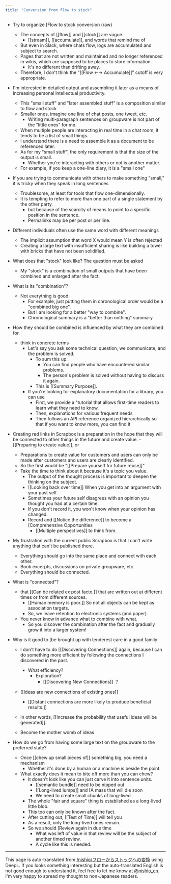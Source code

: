 ```yaml
---
title: "Conversion from flow to stock"
---
```


- Try to organize [Flow to stock conversion (raw)

    - The concepts of [[flow]] and [[stock]] are vague.
        - [[stream]], [[accumulate]], and words that remind me of
    - But even in Slack, where chats flow, logs are accumulated and subject to search.
    - Pages that are not written and maintained and no longer referenced in wikis, which are supposed to be places to store information.
        - It's no different than drifting away.
    - Therefore, I don't think the "[[Flow ←→ Accumulate]]" cutoff is very appropriate.

- I'm interested in detailed output and assembling it later as a means of increasing personal intellectual productivity.
    - This "small stuff" and "later assembled stuff" is a composition similar to flow and stock
    - Smaller ones, imagine one line of chat posts, one tweet, etc.
        - Writing multi-paragraph sentences on groupware is not part of the "little ones" for me.
    - When multiple people are interacting in real time in a chat room, it tends to be a list of small things.
    - I understand there is a need to assemble it as a document to be referenced later.
    - As for my "small stuff", the only requirement is that the size of the output is small.
        - Whether you're interacting with others or not is another matter.
    - For example, if you keep a one-line diary, it is a "small one"

- If you are trying to communicate with others to make something "small," it is tricky when they speak in long sentences
    - Troublesome, at least for tools that flow one-dimensionally.
    - It is tempting to refer to more than one part of a single statement by the other party.
        - but because of the scarcity of means to point to a specific position in the sentence.
        - Permalinks may be per post or per line.

- Different individuals often use the same word with different meanings
    - The implicit assumption that word X would mean Y is often rejected
    - Creating a large text with insufficient sharing is like building a tower with bricks that have not been solidified.

- What does that "stock" look like? The question must be asked
    - My "stock" is a combination of small outputs that have been combined and enlarged after the fact.
- What is its "combination"?
    - Not everything is good.
        - For example, just putting them in chronological order would be a "combined big one".
        - But I am looking for a better "way to combine".
        - Chronological summary is a "better than nothing" summary

- How they should be combined is influenced by what they are combined for.
    - think in concrete terms
        - Let's say you ask some technical question, we communicate, and the problem is solved.
            - To sum this up.
                - You can find people who have encountered similar problems.
                - The person's problem is solved without having to discuss it again.
            - This is [[Summary Purpose]].
        - If you're looking for explanatory documentation for a library, you can use
            - First, we provide a "tutorial that allows first-time readers to learn what they need to know.
            - Then, explanations for various frequent needs
            - Then follows an API reference organized hierarchically so that if you want to know more, you can find it
- Creating red links in Scrapbox is a preparation in the hope that they will be connected to other things in the future and create value.
        - [[Preparing to create value]], or
    - Preparations to create value for customers and users can only be made after customers and users are clearly identified.
    - So the first would be "[[Prepare yourself for future reuse]]"
    - Take the time to think about it because it's a topic you value.
        - The output of the thought process is important to deepen the thinking on the subject.
        - [[Looking back over time]] When you get into an argument with your past self.
        - Sometimes your future self disagrees with an opinion you thought you had at a certain time.
        - If you don't record it, you won't know when your opinion has changed.
        - Record and [[Notice the difference]] to become a [Comprehensive Opportunities
            - [[Multiple perspectives]] to think from.

- My frustration with the current public Scrapbox is that I can't write anything that can't be published there.
    - Everything should go into the same place and connect with each other.
    - Book excerpts, discussions on private groupware, etc.
    - Everything should be connected.

- What is "connected"?
    - that [[Can be related ex post facto.]] that are written out at different times or from different sources.
        - [[Human memory is poor.]] So not all objects can be kept as association targets.
        - So, we leave retention to electronic systems (and paper).
    - You never know in advance what to combine with what.
        - So you discover the combination after the fact and gradually grow it into a larger system!

- Why is it good to [be brought up with tenderest care in a good family
    - I don't have to do [[Discovering Connections]] again, because I can do something more efficient by following the connections I discovered in the past.
        - What efficiency?
            - Exploration?
                - [[Discovering New Connections]] ？

    - [[Ideas are new connections of existing ones]]
        - [[Distant connections are more likely to produce beneficial results.]]
    - In other words, [[Increase the probability that useful ideas will be generated]].
    - Become the mother womb of ideas

- How do we go from having some large text on the groupware to the preferred state?
    - Once [[chew up small pieces of]] something big, you need a mechanism
        - Whether it's done by a human or a machine is beside the point.
    - What exactly does it mean to bite off more than you can chew?
        - It doesn't look like you can just carve it into sentence units.
            - [[semantic bundle]] need to be nipped out
            - [[Long-lived lumps]] and [A mass that will die soon
            - We need to create small chunks of long-lived
        - The whole "fair and square" thing is established as a long-lived little blob.
        - This too can only be known after the fact.
        - After cutting out, [[Test of Time]] will tell you
        - As a result, only the long-lived ones remain.
        - So we should [Review again in due time
            - What was left of value in that review will be the subject of another timed review.
            - A cycle like this is needed.

---
This page is auto-translated from [/nishio/フローからストックへの変換](https://scrapbox.io/nishio/フローからストックへの変換) using DeepL. If you looks something interesting but the auto-translated English is not good enough to understand it, feel free to let me know at [@nishio_en](https://twitter.com/nishio_en). I'm very happy to spread my thought to non-Japanese readers.